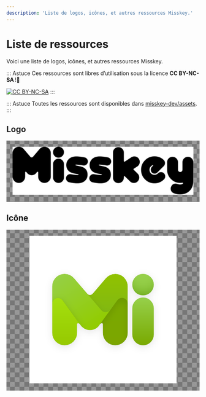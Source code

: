 ```yaml
---
description: 'Liste de logos, icônes, et autres ressources Misskey.'
---
```


# Liste de ressources
Voici une liste de logos, icônes, et autres ressources Misskey.

::: Astuce
Ces ressources sont libres d’utilisation sous la licence **CC BY-NC-SA** !🎉

<a rel="license" href="http://creativecommons.org/licenses/by-nc-sa/4.0/"><img alt="CC BY-NC-SA" src="https://i.creativecommons.org/l/by-nc-sa/4.0/88x31.png" /></a>
:::

::: Astuce
Toutes les ressources sont disponibles dans [misskey-dev/assets](https://github.com/misskey-dev/assets).
:::

## Logo
<a class="asset" href="https://raw.githubusercontent.com/misskey-dev/assets/main/misskey.svg" target="_blank" download>
<img src="https://raw.githubusercontent.com/misskey-dev/assets/main/misskey.svg">
</a>

## Icône
<a class="asset" href="https://raw.githubusercontent.com/misskey-dev/assets/main/icon.png" target="_blank" download>
<img src="https://raw.githubusercontent.com/misskey-dev/assets/main/icon.png">
</a>

<style>
.asset {
	display: block;
	background-color: #777;
	background-image:
		linear-gradient(45deg, #999 25%, transparent 25%),
		linear-gradient(135deg, #999 25%, transparent 25%),
		linear-gradient(45deg, transparent 75%, #999 75%),
		linear-gradient(135deg, transparent 75%, #999 75%);
	background-size: 25px 25px; /* Must be a square */
	background-position: 0 0, 12.5px 0, 12.5px -12.5px, 0px 12.5px; /* Must be half of one side of the square */
	animation: asset-bg 0.5s linear infinite;

	margin: 1em 0;
	padding: 16px;
	text-align: center;
}

@keyframes asset-bg {
  0% {background-position: 0 0, 12.5px 0, 12.5px -12.5px, 0px 12.5px;}
  100% {background-position: 12.5px 12.5px, 25px 12.5px, 25px 0px, 12.5px 25px;}
}
</style>
